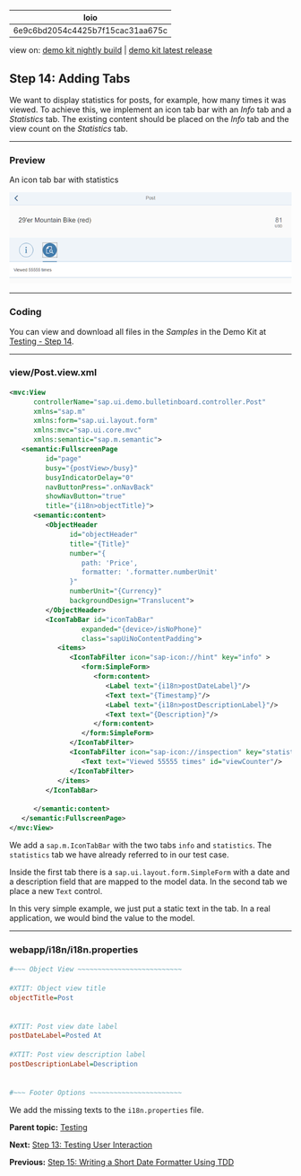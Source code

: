 <!-- loio6e9c6bd2054c4425b7f15cac31aa675c -->

| loio |
| -----|
| 6e9c6bd2054c4425b7f15cac31aa675c |

<div id="loio">

view on: [demo kit nightly build](https://sdk.openui5.org/nightly/#/topic/6e9c6bd2054c4425b7f15cac31aa675c) | [demo kit latest release](https://sdk.openui5.org/topic/6e9c6bd2054c4425b7f15cac31aa675c)</div>

## Step 14: Adding Tabs

We want to display statistics for posts, for example, how many times it was viewed. To achieve this, we implement an icon tab bar with an *Info* tab and a *Statistics* tab. The existing content should be placed on the *Info* tab and the view count on the *Statistics* tab.

***

### Preview

   
  
<a name="loio6e9c6bd2054c4425b7f15cac31aa675c__fig_r1j_pst_mr"/>An icon tab bar with statistics

 ![](images/loio1d8248aaaac34e1185b36090859cf47c_LowRes.png "An icon tab bar with statistics") 

***

### Coding

You can view and download all files in the *Samples* in the Demo Kit at [Testing - Step 14](https://sdk.openui5.org/entity/sap.m.tutorial.testing/sample/sap.m.tutorial.testing.14).

***

### view/Post.view.xml

```xml
<mvc:View
      controllerName="sap.ui.demo.bulletinboard.controller.Post"
      xmlns="sap.m"
      xmlns:form="sap.ui.layout.form"
      xmlns:mvc="sap.ui.core.mvc"
      xmlns:semantic="sap.m.semantic">
   <semantic:FullscreenPage
         id="page"
         busy="{postView>/busy}"
         busyIndicatorDelay="0"
         navButtonPress=".onNavBack"
         showNavButton="true"
         title="{i18n>objectTitle}">
      <semantic:content>
         <ObjectHeader
               id="objectHeader"
               title="{Title}"
               number="{
                  path: 'Price',
                  formatter: '.formatter.numberUnit'
               }"
               numberUnit="{Currency}"
               backgroundDesign="Translucent">
         </ObjectHeader>
         <IconTabBar id="iconTabBar"
                  expanded="{device>/isNoPhone}"
                  class="sapUiNoContentPadding">
            <items>
               <IconTabFilter icon="sap-icon://hint" key="info" >
                  <form:SimpleForm>
                     <form:content>
                        <Label text="{i18n>postDateLabel}"/>
                        <Text text="{Timestamp}"/>
                        <Label text="{i18n>postDescriptionLabel}"/>
                        <Text text="{Description}"/>
                     </form:content>
                  </form:SimpleForm>
               </IconTabFilter>
               <IconTabFilter icon="sap-icon://inspection" key="statistics">
                  <Text text="Viewed 55555 times" id="viewCounter"/>
               </IconTabFilter>
            </items>
         </IconTabBar>

      </semantic:content>
   </semantic:FullscreenPage>
</mvc:View>
```

We add a `sap.m.IconTabBar` with the two tabs `info` and `statistics`. The `statistics` tab we have already referred to in our test case.

Inside the first tab there is a `sap.ui.layout.form.SimpleForm` with a date and a description field that are mapped to the model data. In the second tab we place a new `Text` control.

In this very simple example, we just put a static text in the tab. In a real application, we would bind the value to the model.

***

### webapp/i18n/i18n.properties

```ini
#~~~ Object View ~~~~~~~~~~~~~~~~~~~~~~~~~~

#XTIT: Object view title
objectTitle=Post


#XTIT: Post view date label
postDateLabel=Posted At

#XTIT: Post view description label
postDescriptionLabel=Description


#~~~ Footer Options ~~~~~~~~~~~~~~~~~~~~~~~
```

We add the missing texts to the `i18n.properties` file.

**Parent topic:** [Testing](Testing_291c912.md "In this tutorial we will test application functionality with the testing tools that are delivered with OpenUI5. At different steps of this tutorial you will write tests using QUnit, OPA5, and the OData V2 mock server. Additionally, you will learn about testing strategies, Test Driven Development (TDD), and much more.")

**Next:** [Step 13: Testing User Interaction](Step_13_Testing_User_Interaction_19ccd47.md "In this step we want to write a test that simulates user interaction with an icon tab bar. We want to change the tab and check if the correct content is shown.")

**Previous:** [Step 15: Writing a Short Date Formatter Using TDD](Step_15_Writing_a_Short_Date_Formatter_Using_TDD_bc4114a.md "It's now time to improve the content of the Info tab. We want to see the Posted At date in a formatted way. Based on the age of the post, we either display the time, a textural representation of the day, or the date only.")

